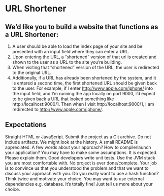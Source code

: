 # URL Shortener

## We’d like you to build a website that functions as a URL Shortener:
 1. A user should be able to load the index page of your site and be presented with an input field where they can enter a URL.
2. Upon entering the URL, a “shortened” version of that url is created and shown to the user as a URL to the site you’re building.
3. When visiting that “shortened” version of the URL, the user is redirected to the original URL.
4. Additionally, if a URL has already been shortened by the system, and it is entered a second time, the first shortened URL should be given back to the user.
For example, if I enter http://www.apple.com/iphone/ into the input field, and I’m running the app locally on port 9000, I’d expect to be given back a URL that looked something like http://localhost:9000/1. Then when I visit http://localhost:9000/1, I am redirected to http://www.apple.com/iphone/.

## Expectations
Straight HTML or JavaScript.
Submit the project as a Git archive. Do not include artifacts. We might look at the history.
A small README is appreciated. A few words about your approach? How to compile/launch your application?
You may have to make some assumptions. It is expected. Please explain them.
Good developers write unit tests.
Use the JVM stack you are most comfortable with.
No project is ever done/complete. Your job is to convince us that you understood the problem and that we want to discuss your approach with you.
Do you really want to use a hash function? Think twice and motivate your choice.
You may want to use external dependencies e.g. database. It’s totally fine! Just tell us more about your choice.